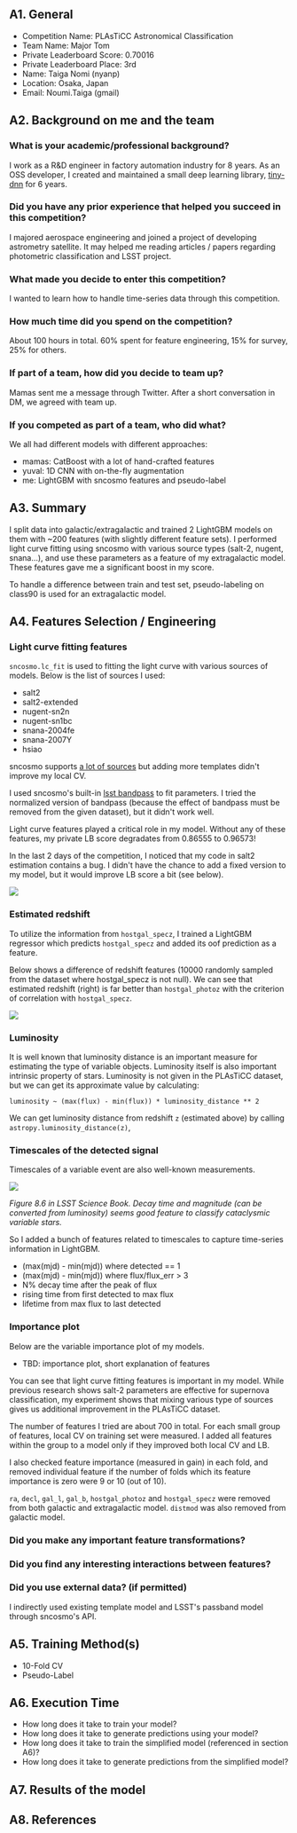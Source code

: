 ## A1. General

- Competition Name: PLAsTiCC Astronomical Classification
- Team Name: Major Tom
- Private Leaderboard Score: 0.70016
- Private Leaderboard Place: 3rd
- Name: Taiga Nomi (nyanp)
- Location: Osaka, Japan
- Email: Noumi.Taiga  (gmail)

## A2. Background on me and the team

### What is your academic/professional background?

I work as a R&D engineer in factory automation industry for 8 years.
As an OSS developer, I created and maintained a small deep learning library,
 [tiny-dnn](https://github.com/tiny-dnn/tiny-dnn) for 6 years.

### Did you have any prior experience that helped you succeed in this competition?

I majored aerospace engineering and joined a project of developing astrometry satellite.
It may helped me reading articles / papers regarding photometric classification and LSST project.

### What made you decide to enter this competition?

I wanted to learn how to handle time-series data through this competition.

### How much time did you spend on the competition?

About 100 hours in total. 60% spent for feature engineering, 15% for survey, 25% for others.

### If part of a team, how did you decide to team up?

Mamas sent me a message through Twitter. After a short conversation in DM, we agreed with team up.

### If you competed as part of a team, who did what?
We all had different models with different approaches:

- mamas: CatBoost with a lot of hand-crafted features
- yuval: 1D CNN with on-the-fly augmentation
- me: LightGBM with sncosmo features and pseudo-label

## A3. Summary

I split data into galactic/extragalactic and trained 2 LightGBM models on them with ~200 features (with slightly different feature sets).
I performed light curve fitting using sncosmo with various source types (salt-2, nugent, snana…),
and use these parameters as a feature of my extragalactic model. These features gave me a significant boost in my score.

To handle a difference between train and test set, pseudo-labeling on class90 is used for an extragalactic model.

## A4. Features Selection / Engineering
### Light curve fitting features
`sncosmo.lc_fit` is used to fitting the light curve with various sources of models. Below is the list of sources I used:

- salt2
- salt2-extended
- nugent-sn2n
- nugent-sn1bc
- snana-2004fe
- snana-2007Y
- hsiao

sncosmo supports [a lot of sources](https://sncosmo.readthedocs.io/en/v1.6.x/source-list.html) but adding more templates
 didn't improve my local CV.

I used sncosmo's built-in [lsst bandpass](https://sncosmo.readthedocs.io/en/v1.6.x/bandpass-list.html#lsst) to fit parameters.
I tried the normalized version of bandpass (because the effect of bandpass must be removed from the given dataset), but it didn't work well.

Light curve features played a critical role in my model.
Without any of these features, my private LB score degradates from 0.86555 to 0.96573!

In the last 2 days of the competition, I noticed that my code in salt2 estimation contains a bug.
I didn't have the chance to add a fixed version to my model, but it would improve LB score a bit (see below).

![](resource/LB_scores.png)

### Estimated redshift
To utilize the information from `hostgal_specz`, I trained a LightGBM regressor which predicts `hostgal_specz`
and added its oof prediction as a feature.

Below shows a difference of redshift features (10000 randomly sampled from the dataset where hostgal_specz is not null).
We can see that estimated redshift (right) is far better than `hostgal_photoz` with the criterion of correlation with `hostgal_specz`.

![](resource/estimated_redshift.png)

### Luminosity
It is well known that luminosity distance is an important measure for estimating the type of variable objects.
Luminosity itself is also important intrinsic property of stars. Luminosity is not given in the PLAsTiCC dataset,
but we can get its approximate value by calculating:

```
luminosity ~ (max(flux) - min(flux)) * luminosity_distance ** 2
```

We can get luminosity distance from redshift `z` (estimated above) by calling `astropy.luminosity_distance(z)`,

### Timescales of the detected signal
Timescales of a variable event are also well-known measurements.

![](resource/LSST8.6.png)

*Figure 8.6 in LSST Science Book. Decay time and magnitude (can be converted from luminosity) seems good feature to classify cataclysmic variable stars.*

So I added a bunch of features related to timescales to capture time-series information in LightGBM.

- (max(mjd) - min(mjd)) where detected == 1 
- (max(mjd) - min(mjd)) where flux/flux_err > 3 
- N% decay time after the peak of flux
- rising time from first detected to max flux
- lifetime from max flux to last detected

### Importance plot

Below are the variable importance plot of my models.

- TBD: importance plot, short explanation of features

You can see that light curve fitting features is important in my model.
While previous research shows salt-2 parameters are effective for supernova classification,
my experiment shows that mixing various type of sources gives us additional improvement in the PLAsTiCC dataset.

The number of features I tried are about 700 in total. For each small group of features, 
local CV on training set were measured. 
I added all features within the group to a model only if they improved both local CV and LB.

I also checked feature importance (measured in gain) in each fold, 
and removed individual feature if the number of folds which its feature importance is zero were 9 or 10 (out of 10).

`ra`, `decl`, `gal_l`, `gal_b`, `hostgal_photoz` and `hostgal_specz` were removed from both galactic and extragalactic model.
`distmod` was also removed from galactic model.

### Did you make any important feature transformations?

### Did you find any interesting interactions between features?

### Did you use external data? (if permitted)
I indirectly used existing template model and LSST's passband model through sncosmo's API.

## A5. Training Method(s)

- 10-Fold CV
- Pseudo-Label

## A6. Execution Time

- How long does it take to train your model?
- How long does it take to generate predictions using your model?
- How long does it take to train the simplified model (referenced in section A6)?
- How long does it take to generate predictions from the simplified model?

## A7. Results of the model

## A8. References
